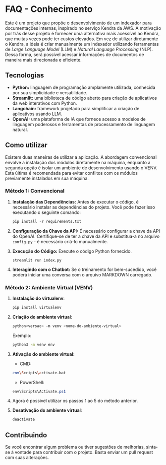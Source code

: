 # FAQ - Conhecimento

Este é um projeto que propõe o desenvolvimento de um indexador para documentações internas, inspirado no serviço Kendra da AWS. A motivação por trás desse projeto é fornecer uma alternativa mais acessível ao Kendra, que muitas vezes pode ter custos elevados. Em vez de utilizar diretamente o Kendra, a ideia é criar manualmente um indexador utilizando ferramentas de _Large Language Model_ (LLM) e _Natural Language Processing_ (NLP). Dessa forma, será possível acessar informações de documentos de maneira mais direcionada e eficiente.

## Tecnologias

- **Python:** linguagem de programação amplamente utilizada, conhecida por sua simplicidade e versatilidade.
- **Streamlit:** uma biblioteca de código aberto para criação de aplicativos da web interativos com Python.
- **Langchain:** framework projetado para simplificar a criação de aplicativos usando LLM.
- **OpenAI:** uma plataforma de IA que fornece acesso a modelos de linguagem poderosos e ferramentas de processamento de linguagem natural.

## Como utilizar

Existem duas maneiras de utilizar a aplicação. A abordagem convencional envolve a instalação dos módulos diretamente na máquina, enquanto a segunda opção é isolar um ambiente de desenvolvimento usando o VENV. Esta última é recomendada para evitar conflitos com os módulos previamente instalados em sua máquina.

### Método 1: Convencional

1. **Instalação das Dependências:** Antes de executar o código, é necessário instalar as dependências do projeto. Você pode fazer isso executando o seguinte comando:
    ```python
    pip install -r requirements.txt
    ```

2. **Configuração da Chave da API:** É necessário configurar a chave da API do OpenAI. Certifique-se de ter a chave da API e substitua-a no arquivo `config.py` - é necessário criá-lo manualmente.

3. **Execução do Código:** Execute o código Python fornecido.
    ```
    streamlit run index.py
    ```

4. **Interagindo com o Chatbot:** Se o treinamento for bem-sucedido, você poderá iniciar uma conversa com o arquivo MARKDOWN carregado.

### Método 2: Ambiente Virtual (VENV)

1. **Instalação do virtualenv**: 
    ```bash
    pip install virtualenv
    ````

2. **Criação do ambiente virtual**:
    ```bash
    python<versao> -m venv <nome-do-ambiente-virtual>
    ```

    Exemplo:
    ```bash
    python3 -m venv env
    ```

4. **Ativação do ambiente virtual**:
    - CMD:
    ```bash
    env\Scripts\activate.bat
    ```

    - PowerShell:
    ```powershell
    env\Scripts\Activate.ps1
    ```

5. Agora é possivel utilizar os passos 1 ao 5 do método anterior.

6. **Desativação do ambiente virtual**:
    ```bash
    deactivate
    ```

## Contribuindo

Se você encontrar algum problema ou tiver sugestões de melhorias, sinta-se à vontade para contribuir com o projeto. Basta enviar um pull request com suas alterações.